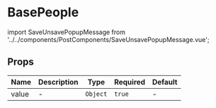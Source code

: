 # BasePeople

import SaveUnsavePopupMessage from '../../components/PostComponents/SaveUnsavePopupMessage.vue';

## Props

<!-- @vuese:BasePeople:props:start -->
|Name|Description|Type|Required|Default|
|---|---|---|---|---|
|value|-|`Object`|`true`|-|

<!-- @vuese:BasePeople:props:end -->


